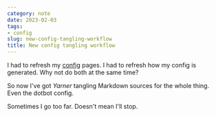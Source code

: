 ```yaml
---
category: note
date: 2023-02-03
tags:
- config
slug: new-config-tangling-workflow
title: New config tangling workflow
---
```


I had to refresh my [config](../../../config/_index.md) pages. I had to refresh how my config is generated. Why not do both at the same time?

So now I've got *Yarner* tangling Markdown sources for the whole thing. Even the dotbot config.

Sometimes I go too far. Doesn't mean I'll stop.
